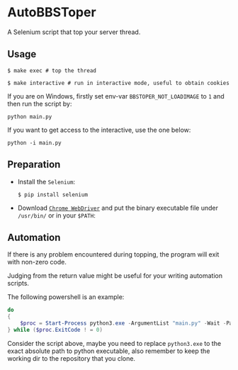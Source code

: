 # AutoBBSToper

A Selenium script that top your server thread.

## Usage

```shell
$ make exec # top the thread
```

```shell
$ make interactive # run in interactive mode, useful to obtain cookies
```

If you are on Windows, firstly set env-var `BBSTOPER_NOT_LOADIMAGE` to `1` and then run the script by:

```shell
python main.py
```

If you want to get access to the interactive, use the one below:

```shell
python -i main.py
```

## Preparation

- Install the `Selenium`:

    ```shell
  $ pip install selenium
    ```

- Download [`Chrome WebDriver`](https://googlechromelabs.github.io/chrome-for-testing/#stable) and put the binary
  executable file under `/usr/bin/` or in your `$PATH`:

## Automation

If there is any problem encountered during topping, the program will exit with non-zero code.

Judging from the return value might be useful for your writing automation scripts.

The following powershell is an example:

```powershell
do
{
    $proc = Start-Process python3.exe -ArgumentList "main.py" -Wait -PassThru
} while ($proc.ExitCode ! = 0)
```

Consider the script above, maybe you need to replace `python3.exe` to the exact absolute path to python executable, also
remember to keep the working dir to the repository that you clone.
